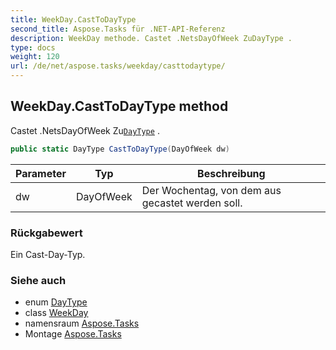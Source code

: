 ```yaml
---
title: WeekDay.CastToDayType
second_title: Aspose.Tasks für .NET-API-Referenz
description: WeekDay methode. Castet .NetsDayOfWeek ZuDayType .
type: docs
weight: 120
url: /de/net/aspose.tasks/weekday/casttodaytype/
---
```

## WeekDay.CastToDayType method

Castet .NetsDayOfWeek Zu[`DayType`](../daytype/) .

```csharp
public static DayType CastToDayType(DayOfWeek dw)
```

| Parameter | Typ | Beschreibung |
| --- | --- | --- |
| dw | DayOfWeek | Der Wochentag, von dem aus gecastet werden soll. |

### Rückgabewert

Ein Cast-Day-Typ.

### Siehe auch

* enum [DayType](../../daytype/)
* class [WeekDay](../)
* namensraum [Aspose.Tasks](../../weekday/)
* Montage [Aspose.Tasks](../../../)


